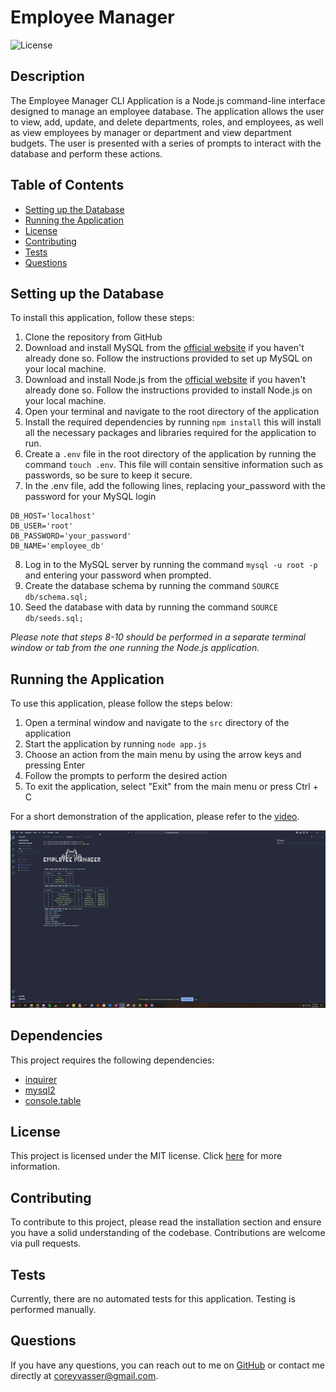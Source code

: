 # Employee Manager
![License](https://img.shields.io/badge/license-MIT-brightgreen.svg)

## Description

The Employee Manager CLI Application is a Node.js command-line interface designed to manage an employee database. The application allows the user to view, add, update, and delete departments, roles, and employees, as well as view employees by manager or department and view department budgets. The user is presented with a series of prompts to interact with the database and perform these actions.

## Table of Contents
- [Setting up the Database](#setting-up-the-database)
- [Running the Application](#running-the-application)
- [License](#license)
- [Contributing](#contributing)
- [Tests](#tests)
- [Questions](#questions)

## Setting up the Database
To install this application, follow these steps:

1. Clone the repository from GitHub
2. Download and install MySQL from the [official website](https://dev.mysql.com/downloads/mysql/) if you haven't already done so. 
Follow the instructions provided to set up MySQL on your local machine.
3. Download and install Node.js from the [official website](https://nodejs.org/en/download) if you haven't already done so.
 Follow the instructions provided to install Node.js on your local machine.
4. Open your terminal and navigate to the root directory of the application
5. Install the required dependencies by running ```npm install``` this will install all the necessary packages and libraries required for the application to run.
6. Create a ```.env``` file in the root directory of the application by running the command ```touch .env```. This file will contain sensitive information such as passwords, so be sure to keep it secure.
7. In the .env file, add the following lines, replacing your_password with the password for your MySQL login
```
DB_HOST='localhost'
DB_USER='root'
DB_PASSWORD='your_password'
DB_NAME='employee_db'
``` 
8. Log in to the MySQL server by running the command ```mysql -u root -p``` and entering your password when prompted.
9. Create the database schema by running the command ```SOURCE db/schema.sql;```
10. Seed the database with data by running the command ```SOURCE db/seeds.sql;``` 

*Please note that steps 8-10 should be performed in a separate terminal window or tab from the one running the Node.js application.*

## Running the Application
To use this application, please follow the steps below:

1. Open a terminal window and navigate to the ```src``` directory of the application
2. Start the application by running ```node app.js```
3. Choose an action from the main menu by using the arrow keys and pressing Enter
4. Follow the prompts to perform the desired action
5. To exit the application, select "Exit" from the main menu or press Ctrl + C

For a short demonstration of the application, please refer to the [video](https://drive.google.com/file/d/1cnt5tiqcQcCrGN9lKpp_BA1Gg0pq9Bsu/view).

![Alt Text](./assets/gif/EM.gif)

## Dependencies
This project requires the following dependencies:
- [inquirer](https://www.npmjs.com/package/inquirer)
- [mysql2](https://www.npmjs.com/package/mysql2)
- [console.table](https://www.npmjs.com/package/console.table)

## License

This project is licensed under the MIT license. Click [here](https://opensource.org/licenses/MIT) for more information.

## Contributing
To contribute to this project, please read the installation section and ensure you have a solid understanding of the codebase. Contributions are welcome via pull requests.

## Tests
Currently, there are no automated tests for this application. Testing is performed manually.

## Questions
If you have any questions, you can reach out to me on [GitHub](https://github.com/spamdalfz) or contact me directly at coreyvasser@gmail.com.
